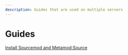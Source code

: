 ```yaml
---
description: Guides that are used on multiple servers
---
```


# Guides

[Install Sourcemod and Metamod:Source](sourcemod-csgo-server.md)

